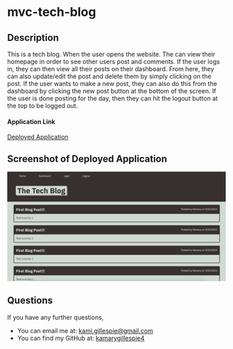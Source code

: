 # mvc-tech-blog

## Description

This is a tech blog. When the user opens the website. The can view their homepage in order to see other users post and comments. If the user logs in, they can then view all their posts on their dashboard. From here, they can also update/edit the post and delete them by simply clicking on the post. If the user wants to make a new post, they can also do this from the dashboard by clicking the new post button at the bottom of the screen. If the user is done posting for the day, then they can hit the logout button at the top to be logged out.

#### Application Link

[Deployed Application](https://afternoon-ravine-59350.herokuapp.com/)

## Screenshot of Deployed Application

![Deployed Application](public/images/image.png)

## Questions

  If you have any further questions, 
   - You can email me at: kami.gillespie@gmail.com
   - You can find my GitHub at: [kamarygillespie4](https://github.com/kamarygillespie4)